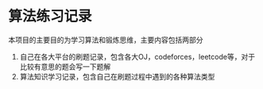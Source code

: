 # 算法练习记录

本项目的主要目的为学习算法和锻炼思维，主要内容包括两部分

1. 自己在各大平台的刷题记录，包含各大OJ，codeforces，leetcode等，对于比较有意思的题会写一下题解
2. 算法知识学习记录，包含自己在刷题过程中遇到的各种算法类型
